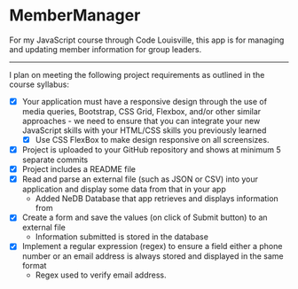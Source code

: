 # MemberManager
For my JavaScript course through Code Louisville, this app is for managing and updating member information for group leaders.

---

I plan on meeting the following project requirements as outlined in the course syllabus:

- [X] Your application must have a responsive design through the use of media queries, Bootstrap, CSS Grid, Flexbox, and/or other similar approaches - we need to ensure that you can integrate your new JavaScript skills with your HTML/CSS skills you previously learned
  - [X] Use CSS FlexBox to make design responsive on all screensizes.
- [X] Project is uploaded to your GitHub repository and shows at minimum 5 separate commits
- [X] Project includes a README file
- [X] Read and parse an external file (such as JSON or CSV) into your application and display some data from that in your app
  - Added NeDB Database that app retrieves and displays information from
- [X] Create a form and save the values (on click of Submit button) to an external file 
  - Information submitted is stored in the database
- [X] Implement a regular expression (regex) to ensure a field either a phone number or an email address is always stored and displayed in the same format
  - Regex used to verify email address.
